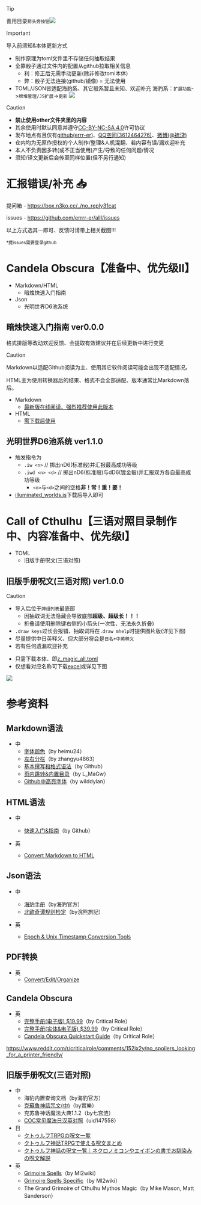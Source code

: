 > [!TIP]
> 善用目录`箭头旁按钮`![](https://github.com/errrr-er/alll/blob/main/other/readme_pic/readme_lists_pointout.png?raw=true)

> [!IMPORTANT]
> 导入前须知&本体更新方式
> - 制作原理为toml文件里不存储任何抽取结果
> - 全靠骰子通过文件内的配置从github拉取相关信息
>     - 利：修正后无需手动更新(除非修改toml本体)
>     - 弊：骰子无法连接(github/镜像) = 无法使用
> - TOML/JSON皆适配海豹系、其它骰系暂且未知、欢迎补充
> 海豹系：`扩展功能`->`牌堆管理/JS扩展`->`更新`
> ![](https://github.com/errrr-er/alll/blob/main/other/readme_pic/sealdice_update_example_pointout.png?raw=true)

> [!CAUTION]
> - **禁止使用other文件夹里的内容**
> - 其余使用时默认同意并遵守[CC-BY-NC-SA 4.0](https://creativecommons.org/licenses/by-nc-sa/4.0/deed.zh-hans)许可协议
> - 发布地点有且仅有[github(errr-er)](https://github.com/errrr-er/alll)、[QQ空间(3612464276)](https://user.qzone.qq.com/3612464276)、[微博(@裗浳)](https://m.weibo.cn/u/7850658576?luicode=10000011&lfid=1005056364573448)
> - 仓内均为无原作授权的个人制作/整理&人机混翻、若内容有误/漏欢迎补充
> - 本人不负责因多转(或不正当使用)产生/导致的任何问题/情况
> - 须知/译文更新后会传至同样位置(但不另行通知)

# 汇报错误/补充 :inbox_tray:

提问箱 - https://box.n3ko.cc/_/no_reply31cat

issues - https://github.com/errrr-er/alll/issues

以上方式选其一即可、反馈时请带上相关截图!!!

<sub>*提issues需要登录github</sub>

# Candela Obscura【准备中、优先级II】

- Markdown/HTML
    - 暗烛快速入门指南
- Json
    - 光明世界D6池系统

## 暗烛快速入门指南 ver0.0.0

格式排版等改动欢迎反馈、会提取有效建议并在后续更新中进行变更

> [!CAUTION]
> Markdown以适配Github阅读为主、使用其它软件阅读可能会出现不适配情况。
> 
> HTML主为使用转换器后的结果、格式不会全部适配、版本通常比Markdown落后。

- Markdown
    - [最新版在线阅读、强烈推荐使用此版本](https://github.com/errrr-er/alll/blob/main/candela_obscura/candela_obscura_qsg.md)
- HTML
    - [需下载后使用](https://github.com/errrr-er/alll/blob/main/candela_obscura/candela_obscura_qsg.html)

## 光明世界D6池系统 ver1.1.0

- 触发指令为
    - `.iw <n>` // 掷出nD6(标准骰)并汇报最高成功等级
    - `.iwd <n> <d>` // 掷出nD6(标准骰)与dD6(镀金骰)并汇报双方各自最高成功等级
        - `<n>`与`<d>`之间的空格**非！常！重！要！**
- [illuminated_worlds.js](https://github.com/errrr-er/alll/blob/main/candela_obscura/illuminated_worlds.js)下载后导入即可

# Call of Cthulhu【三语对照目录制作中、内容准备中、优先级I】

- TOML
    - 旧版手册呪文(三语对照)

## 旧版手册呪文(三语对照) ver1.0.0

> [!CAUTION]
> - 导入后位于`牌组列表`最底部
>   - 因抽取词无法隐藏会导致底部**超级、超级长！！！**
>   - 折叠请使用删除键右侧的小箭头(一次性、无法永久折叠)
> - `.draw keys`过长会报错、抽取词将在`.draw mhelp`时提供图片版(详见下图)
> - 尽量提供中日英释义、但大部分将会是`日名+中英释义`
> - 若有任何遗漏欢迎补充

- 只需下载本体、即[z_magic_all.toml](https://github.com/errrr-er/alll/tree/main/call_of_cthulhu/magic/CJE/z_magic_all.toml)
- 仅想看对应名称可下载[excel](https://github.com/errrr-er/alll/tree/main/call_of_cthulhu/magic/CJE/%E6%97%A7%E7%89%88%E6%89%8B%E5%86%8C%E5%91%AA%E6%96%87_%E4%BB%85%E5%90%8D%E7%A7%B0.xlsx)或详见下图

![](https://github.com/errrr-er/alll/blob/main/other/readme_pic/magic_all.png?raw=true)

# 参考资料

## Markdown语法

- 中
    - [字体颜色](https://blog.csdn.net/heimu24/article/details/81189700)（by heimu24）
    - [左右分栏](https://blog.csdn.net/zhangyu4863/article/details/83504008)（by zhangyu4863）
    - [基本撰写和格式语法](https://docs.github.com/zh/get-started/writing-on-github/getting-started-with-writing-and-formatting-on-github/basic-writing-and-formatting-syntax)（by Github）
    - [页内跳转&内置目录](https://blog.csdn.net/qq_38276669/article/details/86748936)（by L_MaGw）
    - [Github中高亮字体](https://github.com/guodongxiaren/README/issues/21)（by wilddylan）

## HTML语法

- 中
    - [快速入门&指南](https://docs.github.com/zh/pages)（by Github）

- 英
    - [Convert Markdown to HTML](https://markdowntohtml.com/)

## Json语法

- 中
    - [海豹手册](https://dice.weizaima.com/manual/)（by海豹官方）
    - [北欧奇谭规则检定](https://github.com/sealdice/javascript)（by浣熊旅記）

- 英
    - [Epoch & Unix Timestamp Conversion Tools](https://www.epochconverter.com/)

## PDF转换

- 英
    - [Convert/Edit/Organize](https://www.pdfforge.org/online/en)

## Candela Obscura

- 英
    - [完整手册(电子版) $19.99](https://shop.critrole.com/collections/books/products/candela-obscura-core-rulebook-pdf)（by Critical Role）
    - [完整手册(实体&电子版) $39.99](https://shop.critrole.com/products/candela-obscura-core-rulebook)（by Critical Role）
    - [Candela Obscura Quickstart Guide](https://shop.critrole.com/products/candela-obscura-quickstart-guide)（by Critical Role）

https://www.reddit.com/r/criticalrole/comments/152ix2y/no_spoilers_looking_for_a_printer_friendly/

## 旧版手册呪文(三语对照)

- 中
    - 海豹内置查询文档（by海豹官方）
    - [克蘇魯神話咒文(中)](https://home.gamer.com.tw/creationDetail.php?sn=4140071)（by實樂）
    - 克苏鲁神话魔法大典1.1.2（by七宫涟）
    - [COC常见魔法日汉英对照](https://www.bilibili.com/opus/853115006210801681)（uid147558）
- 日
    - [クトゥルフTRPGの呪文一覧](https://trpg-yaruo.com/jyumon/)
    - [クトゥルフ神話TRPGで使える呪文まとめ](https://boardgame-blog.com/cthulhu-spell/)
    - [クトゥルフ神話の呪文一覧｜ネクロノミコンやエイボンの書でお馴染みの呪文解説](https://trpg-japan.com/call_of_cthulhu/coc-basic/cthulhu-mythos-spell-list/)
- 英
    - [Grimoire Spells](http://www.gubaba.org/mi2/wiki/index.php/Grimoire_Spells)（by MI2wiki）
    - [Grimoire Spells Specific](http://www.gubaba.org/mi2/wiki/index.php/Grimoire_Spells_Specific)（by MI2wiki）
    - The Grand Grimoire of Cthulhu Mythos Magic（by Mike Mason, Matt Sanderson）
